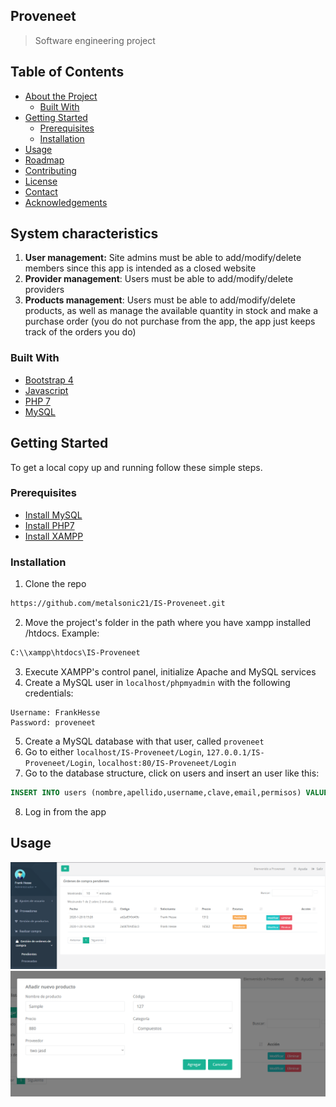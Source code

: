 ## Proveneet
>Software engineering project

<!-- TABLE OF CONTENTS -->
## Table of Contents

* [About the Project](#about-the-project)
  * [Built With](#built-with)
* [Getting Started](#getting-started)
  * [Prerequisites](#prerequisites)
  * [Installation](#installation)
* [Usage](#usage)
* [Roadmap](#roadmap)
* [Contributing](#contributing)
* [License](#license)
* [Contact](#contact)
* [Acknowledgements](#acknowledgements)



<!-- ABOUT THE PROJECT -->
## System characteristics

1. **User management:** Site admins must be able to add/modify/delete members since this app is intended as a closed website
2. **Provider management**: Users must be able to add/modify/delete providers
3. **Products management**: Users must be able to add/modify/delete products, as well as manage the available quantity in stock and make a purchase order (you do not purchase from the app, the app just keeps track of the orders you do)


### Built With

* [Bootstrap 4](https://getbootstrap.com/docs/4.4/getting-started/download/)
* [Javascript](https://www.javascript.com/try)
* [PHP 7](https://windows.php.net/download#php-7.3)
* [MySQL](https://www.mysql.com)



<!-- GETTING STARTED -->
## Getting Started

To get a local copy up and running follow these simple steps.

### Prerequisites

* [Install MySQL](https://dev.mysql.com/downloads/installer/)
* [Install PHP7](https://php.tutorials24x7.com/blog/how-to-install-php-7-on-windows)
* [Install XAMPP](https://www.apachefriends.org/es/index.html)

### Installation
 
1. Clone the repo
```sh
https://github.com/metalsonic21/IS-Proveneet.git
```

2. Move the project's folder in the path where you have xampp installed /htdocs. Example:
```sh
C:\\xampp\htdocs\IS-Proveneet
```

3. Execute XAMPP's control panel, initialize Apache and MySQL services
4. Create a MySQL user in `localhost/phpmyadmin` with the following credentials:
```
Username: FrankHesse
Password: proveneet
```
5. Create a MySQL database with that user, called `proveneet`
6. Go to either `localhost/IS-Proveneet/Login`, `127.0.0.1/IS-Proveneet/Login`, `localhost:80/IS-Proveneet/Login`
7. Go to the database structure, click on users and insert an user like this:
```sql
INSERT INTO users (nombre,apellido,username,clave,email,permisos) VALUES ('Frank','Hesse','FrankHesse',123456789,'hyperschnell11@outlook.sk','Administrador');
```
8. Log in from the app

<!-- USAGE EXAMPLES -->
## Usage

![Orders](./Samples/Orders.png)
![Products](./Samples/Product.png)
